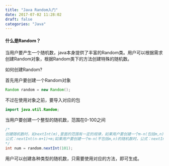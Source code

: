 ```yaml
---
title: "Java Random入门"
date: 2017-07-02 11:28:02
draft: false
categories: "Java"
---
```


#### 什么是Random？
当用户要产生一个随机数，java本身提供了丰富的Random类。用户可以根据需求创建Random对象，根据Random类下的方法创建特殊的随机数。

如何创建Random?

首先用户要创建一个Random对象
``` java
Random random = new Random();
```

不过在使用对象之前，要导入对应的包
``` java
import java.util.Random;
```

当用户要创建一个整型的随机数，范围在0-100之间
``` java
/*
创建随机数时，如nextInt(m),里面的范围有一定的规律，如果用户要创建一个m-n(包括m,n)的随机数时，
公式：nextInt(n-m+1)+m;如果用户要创建一个m-n(不包括m,n)的随机数时，公式：nextInt(n-m);
*/
int num = random.nextInt(101);
```

用户可以创建各种类型的随机数，只需要使用对应的方法，即可生成。

